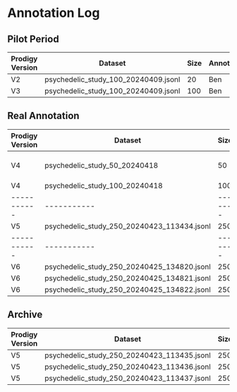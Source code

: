 # Annotation Log

## Pilot Period
| Prodigy Version | Dataset | Size | Annotator| Annotations Received
| ----------- | ----------- |-------|-----------|-----------
| V2 | psychedelic_study_100_20240409.jsonl  | 20 | Ben | x
| V3  | psychedelic_study_100_20240409.jsonl  | 100 | Ben | x


## Real Annotation
| Prodigy Version | Dataset | Size | Annotator | Annotations Received
| ----------- | ----------- |-------|-----------|-----------
| V4 | psychedelic_study_50_20240418 | 50 | Ben, Bernard, Julia, Pia
| V4 | psychedelic_study_100_20240418 | 100 | Ben | x
| ----------- | ----------- |-------|-----------|-----------
| V5 | psychedelic_study_250_20240423_113434.jsonl | 250 | Ben
| ----------- | ----------- |-------|-----------|-----------
| V6 | psychedelic_study_250_20240425_134820.jsonl | 250 | Julia |
| V6 | psychedelic_study_250_20240425_134821.jsonl | 250 | Bernard |
| V6 | psychedelic_study_250_20240425_134822.jsonl | 250 | Pia |

## Archive
| Prodigy Version | Dataset | Size | Annotator | Annotations Received
| ----------- | ----------- |-------|-----------|-----------
| V5 | psychedelic_study_250_20240423_113435.jsonl | 250 | Julia
| V5 | psychedelic_study_250_20240423_113436.jsonl | 250 | Bernard
| V5 | psychedelic_study_250_20240423_113437.jsonl | 250 | Pia

